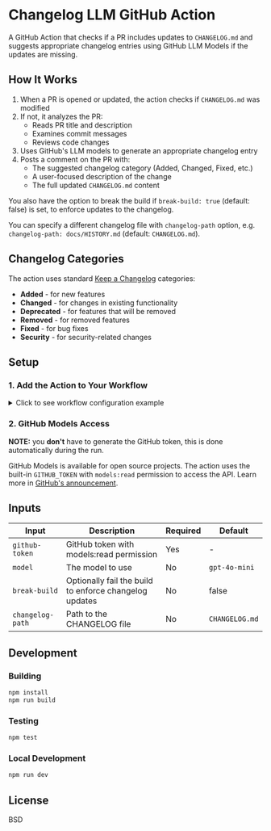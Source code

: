# Changelog LLM GitHub Action

A GitHub Action that checks if a PR includes updates to `CHANGELOG.md`
and suggests appropriate changelog entries using GitHub LLM Models if
the updates are missing.

## How It Works

1. When a PR is opened or updated, the action checks if `CHANGELOG.md` was modified
2. If not, it analyzes the PR:
   - Reads PR title and description
   - Examines commit messages
   - Reviews code changes
3. Uses GitHub's LLM models to generate an appropriate changelog entry
4. Posts a comment on the PR with:
   - The suggested changelog category (Added, Changed, Fixed, etc.)
   - A user-focused description of the change
   - The full updated `CHANGELOG.md` content

You also have the option to break the build if `break-build: true`
(default: false) is set, to enforce updates to the changelog.

You can specify a different changelog file with `changelog-path`
option, e.g. `changelog-path: docs/HISTORY.md` (default:
`CHANGELOG.md`).

## Changelog Categories

The action uses standard [Keep a Changelog](https://keepachangelog.com/) categories:

- **Added** - for new features
- **Changed** - for changes in existing functionality
- **Deprecated** - for features that will be removed
- **Removed** - for removed features
- **Fixed** - for bug fixes
- **Security** - for security-related changes

## Setup

### 1. Add the Action to Your Workflow

<details>
<summary>Click to see workflow configuration example</summary>

Create `.github/workflows/changelog-llm.yml` below and **thats it**!

OK, edit the parameters to your liking, like `model`.

```yaml
name: Check Changelog

on:
  pull_request:
    types: [opened, synchronize, reopened]

permissions:
  contents: read
  pull-requests: write
  issues: write
  models: read  # Required for GitHub Models API

jobs:
  check-changelog:
    runs-on: ubuntu-latest
    steps:
      - name: Checkout
        uses: actions/checkout@v4
        with:
          fetch-depth: 0

      - name: Check and Suggest Changelog
        uses: dotemacs/changelog-llm@main
        with:
          github-token: ${{ secrets.GITHUB_TOKEN }}
          model: 'gpt-4o-mini'
```
</details>

### 2. GitHub Models Access

**NOTE:** you **don't** have to generate the GitHub token, this is
done automatically during the run.

GitHub Models is available for open source projects. The action uses
the built-in `GITHUB_TOKEN` with `models:read` permission to access
the API. Learn more in [GitHub's announcement](https://github.blog/ai-and-ml/llms/solving-the-inference-problem-for-open-source-ai-projects-with-github-models/).

## Inputs

| Input | Description | Required | Default |
|-------|-------------|----------|---------|
| `github-token` | GitHub token with models:read permission | Yes | - |
| `model` | The model to use | No | `gpt-4o-mini` |
| `break-build` | Optionally fail the build to enforce changelog updates | No | false |
| `changelog-path` | Path to the CHANGELOG file | No | `CHANGELOG.md` |

## Development

### Building

```bash
npm install
npm run build
```

### Testing

```bash
npm test
```

### Local Development

```bash
npm run dev
```

## License

BSD
